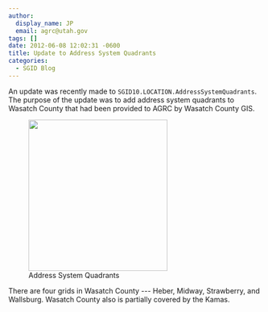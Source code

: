 ```yaml
---
author:
  display_name: JP
  email: agrc@utah.gov
tags: []
date: 2012-06-08 12:02:31 -0600
title: Update to Address System Quadrants
categories:
  - SGID Blog
---
```

An update was recently made to `SGID10.LOCATION.AddressSystemQuadrants`. The purpose of the update was to add address system quadrants to Wasatch County that had been provided to AGRC by Wasatch County GIS.

<figure class="caption caption--left"><a href="{{ "/downloads/Grids.png" | prepend: site.baseurl }}"><img class="caption__image" title="Address System Quadrants" src="{{ "/images/Grids.png" | prepend: site.baseurl }}" alt="" width="276" height="300" /></a><figcaption class="caption__text">Address System Quadrants</figcaption></figure>

There are four grids in Wasatch County --- Heber, Midway, Strawberry, and Wallsburg. Wasatch County also is partially covered by the Kamas.
